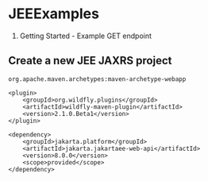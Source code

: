 # JEEExamples

1. Getting Started - Example GET endpoint

## Create a new JEE JAXRS project

`org.apache.maven.archetypes:maven-archetype-webapp`

```
<plugin>
    <groupId>org.wildfly.plugins</groupId>
    <artifactId>wildfly-maven-plugin</artifactId>
    <version>2.1.0.Beta1</version>
</plugin>
```

```
<dependency>
    <groupId>jakarta.platform</groupId>
    <artifactId>jakarta.jakartaee-web-api</artifactId>
    <version>8.0.0</version>
    <scope>provided</scope>
</dependency>
```